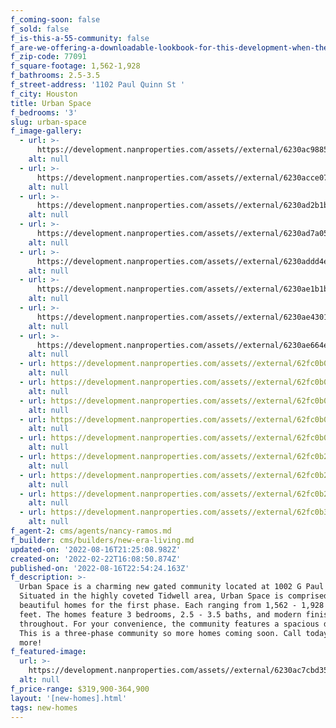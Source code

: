```yaml
---
f_coming-soon: false
f_sold: false
f_is-this-a-55-community: false
f_are-we-offering-a-downloadable-lookbook-for-this-development-when-they-submit-their-contact-info: false
f_zip-code: 77091
f_square-footage: 1,562-1,928
f_bathrooms: 2.5-3.5
f_street-address: '1102 Paul Quinn St '
f_city: Houston
title: Urban Space
f_bedrooms: '3'
slug: urban-space
f_image-gallery:
  - url: >-
      https://development.nanproperties.com/assets//external/6230ac9885778405fa2f8056_conjunto20paul20quinn204201201.jpg
    alt: null
  - url: >-
      https://development.nanproperties.com/assets//external/6230acce074fdde6a2f43d56_110620j20paul20quinn20st204201201201202.jpg
    alt: null
  - url: >-
      https://development.nanproperties.com/assets//external/6230ad2b1ba0583c096754fc_110620h20paul20quinn20st204201201201202.jpg
    alt: null
  - url: >-
      https://development.nanproperties.com/assets//external/6230ad7a059c24821b2ce2ab_110620g20paul20quinn20st204201202.jpg
    alt: null
  - url: >-
      https://development.nanproperties.com/assets//external/6230addd4e5584493eb9c9d2_110620f20paul20quinn20st204201201201201.jpg
    alt: null
  - url: >-
      https://development.nanproperties.com/assets//external/6230ae1b1ba05812dc67c42e_110220i2020paul20quinn20st204201201201202.jpg
    alt: null
  - url: >-
      https://development.nanproperties.com/assets//external/6230ae430113033f6ceb5dc0_110220h20paul20quinn20st204201201201201.jpg
    alt: null
  - url: >-
      https://development.nanproperties.com/assets//external/6230ae664e55842a82ba364f_110220g20paul20quinn20st204201201201201.jpg
    alt: null
  - url: https://development.nanproperties.com/assets//external/62fc0b003f2ebfd4933c46b2_dji_0085.jpg
    alt: null
  - url: https://development.nanproperties.com/assets//external/62fc0b0080d53a57cbdb8775_dji_0089.jpg
    alt: null
  - url: https://development.nanproperties.com/assets//external/62fc0b013fcff271b0170164_dji_0090.jpg
    alt: null
  - url: https://development.nanproperties.com/assets//external/62fc0b03c43441d78b1fbc48_dji_0091.jpg
    alt: null
  - url: https://development.nanproperties.com/assets//external/62fc0b0486fa67f30336d4bc_dji_0093.jpg
    alt: null
  - url: https://development.nanproperties.com/assets//external/62fc0b2b3f2ebf4a443c7bb4_dji_0097.jpg
    alt: null
  - url: https://development.nanproperties.com/assets//external/62fc0b2e80d53a3c66db91c9_dsc00714-2.jpg
    alt: null
  - url: https://development.nanproperties.com/assets//external/62fc0b2fbd311bb7ce48b8e4_dsc00715-2.jpg
    alt: null
  - url: https://development.nanproperties.com/assets//external/62fc0b30caa606c8a25604d7_dsc00717-2.jpg
    alt: null
f_agent-2: cms/agents/nancy-ramos.md
f_builder: cms/builders/new-era-living.md
updated-on: '2022-08-16T21:25:08.982Z'
created-on: '2022-02-22T16:08:50.874Z'
published-on: '2022-08-16T22:54:24.163Z'
f_description: >-
  Urban Space is a charming new gated community located at 1002 G Paul Quinn St.
  Situated in the highly coveted Tidwell area, Urban Space is comprised of seven
  beautiful homes for the first phase. Each ranging from 1,562 - 1,928 square
  feet. The homes feature 3 bedrooms, 2.5 - 3.5 baths, and modern finishes all
  throughout. For your convenience, the community features a spacious dog park.
  This is a three-phase community so more homes coming soon. Call today to learn
  more!
f_featured-image:
  url: >-
    https://development.nanproperties.com/assets//external/6230ac7cbd3580c6e28c058a_conjunto20paul20quinn20st20view202202201.jpg
  alt: null
f_price-range: $319,900-364,900
layout: '[new-homes].html'
tags: new-homes
---
```




